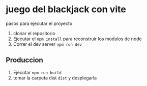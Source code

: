 # juego del blackjack con vite


pasos para ejecutar el proyecto

1. clonar el repositorio
2. Ejecutar el ```npm install``` para reconstruir los modulos de node
3. Correr el dev server ```npm run dev```

## Produccion
1. Ejecutar ```npm run build```
2. tomar la carpeta dist ```dist``` y desplegarla